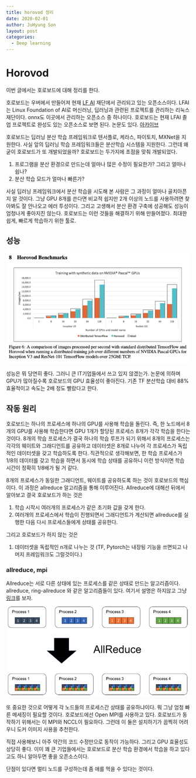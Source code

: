 ```yaml
---
title: horovod 정리
date: 2020-02-01
author: JuHyung Son
layout: post
categories:
  - Deep learning
---
```


# Horovod
이번 글에서는 호로보드에 대해 정리를 한다.

호로보드는 우버에서 만들어져 현재 [LF AI](https://lfai.foundation/) 재단에서 관리되고 있는 오픈소스이다. LFAI는 Linux Foundation of AI로 머신러닝, 딥러닝과 관련된 프로젝트를 관리하는 리눅스 재단이다. onnx도 이곳에서 관리하는 오픈소스 중 하나이다. 호로보드는 현재 LFAI 졸업 프로젝트로 완성도 있는 오픈소스로 보면 된다. 논문도 있다. [아카이브](https://arxiv.org/abs/1802.05799)

호로보드는 딥러닝 분산 학습 프레임워크로 텐서플로, 케라스, 파이토치, MXNet을 지원한다. 사실 앞의 딥러닝 학습 프레임워크들은 분산학습 시스템을 지원한다. 그런데 왜 굳이 호로보드가 또 개발되었을까? 호로보드는 두가지에 초점을 맞춰 개발되었다. 

1. 프로그램을 분산 환경으로 만드는데 얼마나 많은 수정이 필요한가? 그리고 얼마나 쉽나?
2. 분산 학습 모드가 얼마나 빠른가?

사실 딥러닝 프레임워크에서 분산 학습을 시도해 본 사람은 그 과정이 얼마나 골치아픈지 알 것이다. 그냥 GPU 8개를 쓴다면 비교적 쉽지만 2개 이상의 노드를 사용하려면 찾아봐도 잘 안나오고 에러 투성이다. 그리고 고생해서 분산 환경 구축에 성공해도 성능이 엄청나게 좋아지진 않는다. 호로보드는 이런 것들을 해결하기 위해 만들어졌다. 최대한 쉽게, 빠르게 학습하기 위한 툴로.

## 성능
<div aligh="center"> <img src="/image/horovod/2.png" /> </div>

성능은 뭐 당연히 좋다. 그러니 큰 IT기업들에서 쓰고 있지 않겠는가. 논문에 의하며 GPU가 많아질수록 호로보드의 GPU 효율성이 좋아진다. 기존 TF 분산학습 대비 88% 효율적이고 속도는 2배 정도 빨랐다고 한다.

## 작동 원리
호로보드는 하나의 프로세스에 하나의 GPU를 사용해 학습을 돌린다. 즉, 한 노드에서 8개의 GPU를 사용해 학습한다면 GPU 1개가 할당된 프로세스 8개가 각각 학습을 한다는 것이다. 8개의 학습 프로세스가 결국 하나의 학습 루프가 되기 위해서 8개의 프로세스는 각각의 웨이트와 그래디언트를 공유하고 데이터셋은 8개로 나누어 각 프로세스가 독립적인 데이터셋을 갖고 학습하도록 한다. 직관적으로 생각해보면, 한 학습 프로세스가 1/8의 데이터를 갖고 학습을 하면서 동시에 학습 상태를 공유하니 이런 방식이면 학습 시간이 정확히 1/8배가 될 거 같다. 

8개의 프로세스가 동일한 그래디언트, 웨이트를 공유하도록 하는 것이 호로보드의 핵심이다. 이 과정은 allreduce 알고리즘을 통해 이루어진다. Allreduce에 대해선 뒤에서 알아보고 결국 호로보드가 하는 것은

1. 학습 시작시 여러개의 프로세스가 같은 초기화 값을 갖게 한다.
2. 여러개의 프로세스에서 학습이 진행되면서 그래디언트가 계산되면 allreduce를 실행한 다음 다시 프로세스들에게 상태를 공유한다.

그리고 호로보드가 하지 않는 것은

1. 데이터셋을 독립적인 n개로 나누는 것 (TF, Pytorch는 내장됭 기능을 쓰면되고 나머지 프레임워크도 그럴것이다.)

### allreduce, mpi
Allreduce는 서로 다른 상태에 있는 프로세스를 같은 상태로 만드는 알고리즘이다. allreduce, ring-allreduce 와 같은 알고리즘들이 있다. 여기서 설명은 하지않고 그냥 [링크](https://tech.preferred.jp/en/blog/technologies-behind-distributed-deep-learning-allreduce/)를 보자.
<div aligh="center"> <img src="/image/horovod/1.png" /> </div>

또 중요한 것으로 어떻게 각 노드들의 프로세스간 상태를 공유하냐이다. 뭐 그냥 엄청 빠른 메세징이 필요할 것이다. 호로보드에선 Open MPI를 사용하고 있다. 호로보드가 동작하기 위해서는 이 MPI와 NCCL이 필요하다. 그런데 이 둘은 설치하기가 끔찍히 어려우니 도커 이미지 사용을 추천한다.

직접 사용해보니 아주 약간의 코드 수정만으로 동작이 가능하다. 그리고 GPU 효율성도 상당히 좋다. 이미 꽤 큰 기업들에서는 호로보드로 분산 학습 환경에서 학습을 하고 있다고도 하니 알아두면 좋을 오픈소스이다.

단점이 있다면 멀티 노드를 구성하는데 좀 애를 먹을 수 있다는 것이다.